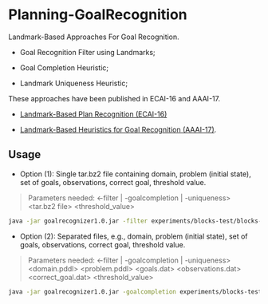 # Planning-GoalRecognition

Landmark-Based Approaches For Goal Recognition.

- Goal Recognition Filter using Landmarks;

- Goal Completion Heuristic;

- Landmark Uniqueness Heuristic;

These approaches have been published in ECAI-16 and AAAI-17.

- [Landmark-Based Plan Recognition (ECAI-16)](https://arxiv.org/pdf/1604.01277.pdf)

- [Landmark-Based Heuristics for Goal Recognition (AAAI-17)](https://www.aaai.org/ocs/index.php/AAAI/AAAI17/paper/view/14666).

## Usage

- Option (1): Single tar.bz2 file containing domain, problem (initial state), set of goals, observations, correct goal, threshold value.

> Parameters needed: <-filter | -goalcompletion | -uniqueness> <tar.bz2 file> <threshold_value>

```bash
java -jar goalrecognizer1.0.jar -filter experiments/blocks-test/blocks-test.tar.bz2 0
```

- Option (2): Separated files, e.g., domain, problem (initial state), set of goals, observations, correct goal, threshold value.

> Parameters needed: <-filter | -goalcompletion | -uniqueness> <domain.pddl> <problem.pddl> <goals.dat> <observations.dat> <correct_goal.dat> <threshold_value>

```bash
java -jar goalrecognizer1.0.jar -goalcompletion experiments/blocks-test/domain.pddl experiments/blocks-test/template.pddl experiments/blocks-test/hyps.dat experiments/blocks-test/obs.dat experiments/blocks-test/real_hyp.dat 0.1
```
